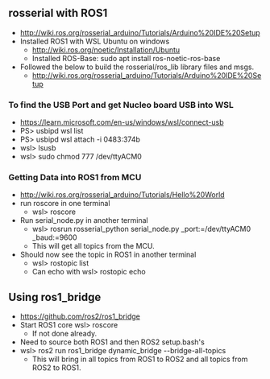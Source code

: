 ## rosserial with ROS1
- http://wiki.ros.org/rosserial_arduino/Tutorials/Arduino%20IDE%20Setup
- Installed ROS1 with WSL Ubuntu on windows
  - http://wiki.ros.org/noetic/Installation/Ubuntu
  - Installed ROS-Base: sudo apt install ros-noetic-ros-base
- Followed the below to build the rosserial/ros_lib library files and msgs.
  - http://wiki.ros.org/rosserial_arduino/Tutorials/Arduino%20IDE%20Setup

### To find the USB Port and get Nucleo board USB into WSL
  - https://learn.microsoft.com/en-us/windows/wsl/connect-usb
  - PS> usbipd wsl list
  - PS> usbipd wsl attach -i 0483:374b
  - wsl> lsusb
  - wsl> sudo chmod 777 /dev/ttyACM0

### Getting Data into ROS1 from MCU
- http://wiki.ros.org/rosserial_arduino/Tutorials/Hello%20World
- run roscore in one terminal
  - wsl> roscore
- Run serial_node.py in another terminal
  - wsl> rosrun rosserial_python serial_node.py _port:=/dev/ttyACM0 _baud:=9600
  - This will get all topics from the MCU.
- Should now see the topic in ROS1 in another terminal
  - wsl> rostopic list
  - Can echo with wsl> rostopic echo <topic>

## Using ros1_bridge
- https://github.com/ros2/ros1_bridge
- Start ROS1 core wsl> roscore
  - If not done already.
- Need to source both ROS1 and then ROS2 setup.bash's
- wsl> ros2 run ros1_bridge dynamic_bridge --bridge-all-topics
  - This will bring in all topics from ROS1 to ROS2 and all topics from ROS2 to ROS1.